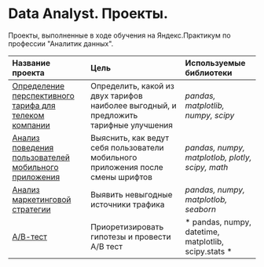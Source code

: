 # Data Analyst. Проекты.

Проекты, выполненные в ходе обучения на Яндекс.Практикум по профессии "Аналитик данных".

| Название проекта | Цель | Используемые библиотеки | 
| :---------------------- | :---------------------- | :---------------------- |
| [Определение перспективного тарифа для телеком компании](statistical_data_analysis) | Определить, какой из двух тарифов наиболее выгодный, и предложить тарифные улучшения | *pandas, matplotlib, numpy, scipy* |
| [Анализ поведения пользователей мобильного приложения](analysis_of_the_behavior_of_users_of_the_mobile_app) | Выяснить, как ведут себя пользователи мобильного приложения после смены шрифтов | *pandas, numpy, matplotlob, plotly, scipy, math* |
| [Анализ маркетинговой стратегии](analysis_of_marketing_strategy) | Выявить невыгодные источники трафика | *pandas, numpy, matplotlob, seaborn* | 
| [А/В-тест](AB-test) | Приоретизировать гипотезы и провести А/В тест | * pandas, numpy, datetime, matplotlib, scipy.stats * |
